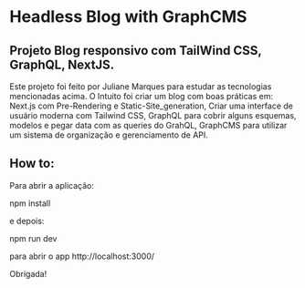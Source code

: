 # Headless Blog with GraphCMS 


## Projeto Blog responsivo com TailWind CSS, GraphQL, NextJS.
Este projeto foi feito por Juliane Marques para estudar as tecnologias mencionadas acima. O Intuito foi criar um blog com boas práticas em:
Next.js com Pre-Rendering e Static-Site_generation,
Criar uma interface de usuário moderna com Tailwind CSS, 
GraphQL para cobrir alguns esquemas, modelos e pegar data com as queries do GrahQL, 
GraphCMS para utilizar um sistema de organização e gerenciamento de API.



## How to:

Para abrir a aplicação:

npm install

e depois:

npm run dev

para abrir o app http://localhost:3000/

Obrigada!



